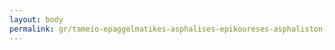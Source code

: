 ```yaml
---
layout: body
permalink: gr/tameio-epaggelmatikes-asphalises-epikoureses-asphaliston-kai-prosopikou-asphalistikon-epikheireseon-tea-eapae/
---
```


